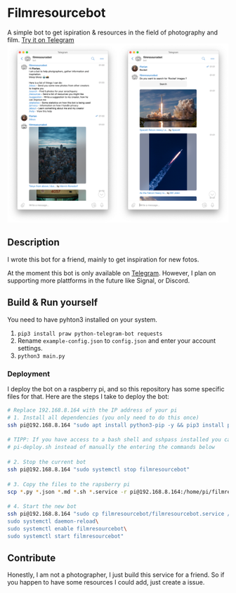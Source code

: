 # Filmresourcebot
A simple bot to get ispiration & resources in the field of photography and film.
[Try it on Telegram](https://t.me/filmresoucrebot)
![Screenshot](screenshot.png)

## Description
I wrote this bot for a friend, mainly to get inspiration for new fotos.

At the moment this bot is only available on 
[Telegram](https://t.me/filmresoucrebot). However, I plan on supporting more
plattforms in the future like Signal, or Discord.

## Build & Run yourself
You need to have pyhton3 installed on your system.
1. `pip3 install praw python-telegram-bot requests`
2. Rename `example-config.json` to `config.json` and enter your account settings.
3. `python3 main.py`

### Deployment
I deploy the bot on a raspberry pi, and so this repository has some specific 
files for that. Here are the steps I take to deploy the bot:

```bash
# Replace 192.168.8.164 with the IP address of your pi
# 1. Install all dependencies (you only need to do this once)
ssh pi@192.168.8.164 "sudo apt install python3-pip -y && pip3 install praw python-telegram-bot requests && mkdir /home/pi/filmresourcebot"

# TIPP: If you have access to a bash shell and sshpass installed you can run 
# pi-deploy.sh instead of manually the entering the commands below

# 2. Stop the current bot
ssh pi@192.168.8.164 "sudo systemctl stop filmresourcebot"

# 3. Copy the files to the rapsberry pi
scp *.py *.json *.md *.sh *.service -r pi@192.168.8.164:/home/pi/filmresourcebot

# 4. Start the new bot
ssh pi@192.168.8.164 "sudo cp filmresourcebot/filmresourcebot.service /etc/systemd/system/filmresourcebot.service\
sudo systemctl daemon-reload\
sudo systemctl enable filmresourcebot\
sudo systemctl start filmresourcebot"

```

## Contribute
Honestly, I am not a photographer, I just build this service for a friend. So if
you happen to have some resources I could add, just create a issue.